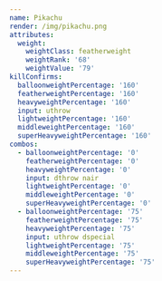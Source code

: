 ```yaml
---
name: Pikachu
render: /img/pikachu.png
attributes:
  weight:
    weightClass: featherweight
    weightRank: '68'
    weightValue: '79'
killConfirms:
  balloonweightPercentage: '160'
  featherweightPercentage: '160'
  heavyweightPercentage: '160'
  input: uthrow
  lightweightPercentage: '160'
  middleweightPercentage: '160'
  superHeavyweightPercentage: '160'
combos:
  - balloonweightPercentage: '0'
    featherweightPercentage: '0'
    heavyweightPercentage: '0'
    input: dthrow nair
    lightweightPercentage: '0'
    middleweightPercentage: '0'
    superHeavyweightPercentage: '0'
  - balloonweightPercentage: '75'
    featherweightPercentage: '75'
    heavyweightPercentage: '75'
    input: uthrow dspecial
    lightweightPercentage: '75'
    middleweightPercentage: '75'
    superHeavyweightPercentage: '75'
---
```


